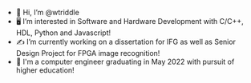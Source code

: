 - 👋 Hi, I’m @wtriddle
- 🖥️ I’m interested in Software and Hardware Development with C/C++, HDL, Python and Javascript!
- ✍️ I’m currently working on a dissertation for IFG as well as Senior Design Project for FPGA image recognition!
- 🏫 I'm a computer engineer graduating in May 2022 with pursuit of higher education!

<!---
wtriddle/wtriddle is a ✨ special ✨ repository because its `README.md` (this file) appears on your GitHub profile.
You can click the Preview link to take a look at your changes.
--->
